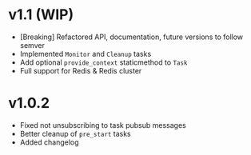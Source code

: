 # v1.1 (WIP)

+ [Breaking] Refactored API, documentation, future versions to follow semver
+ Implemented `Monitor` and `Cleanup` tasks
+ Add optional `provide_context` staticmethod to `Task`
+ Full support for Redis & Redis cluster

# v1.0.2

+ Fixed not unsubscribing to task pubsub messages
+ Better cleanup of `pre_start` tasks
+ Added changelog
